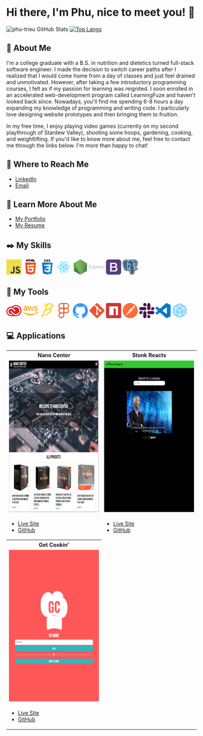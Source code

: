 # Hi there, I'm Phu, nice to meet you! 👋
![phu-trieu GitHub Stats](https://github-readme-stats.vercel.app/api?username=phu-trieu&show_icons=true&count_private=true&theme=react)
[![Top Langs](https://github-readme-stats.vercel.app/api/top-langs/?username=phu-trieu&layout=compact&theme=react)](https://github.com/anuraghazra/github-readme-stats)
<!--
**phu-trieu/phu-trieu** is a ✨ _special_ ✨ repository because its `README.md` (this file) appears on your GitHub profile.

Here are some ideas to get you started:

- 🔭 I’m currently working on ...
- 🌱 I’m currently learning ...
- 👯 I’m looking to collaborate on ...
- 🤔 I’m looking for help with ...
- 💬 Ask me about ...
- 📫 How to reach me: ...
- 😄 Pronouns: ...
- ⚡ Fun fact: ...
-->
## 👨 About Me
I'm a college graduate with a B.S. in nutrition and dietetics turned full-stack software engineer. I made the decision to switch career paths after I realized that I would come home from a day of classes and just feel drained and unmotivated. However, after taking a few introductory programming courses, I felt as if my passion for learning was reignited. I soon enrolled in an accelerated web-development program called LearningFuze and haven't looked back since. Nowadays, you'll find me spending 6-8 hours a day expanding my knowledge of programming and writing code. I particularly love designing website prototypes and then bringing them to fruition. 

In my free time, I enjoy playing video games (currently on my second playthrough of Stardew Valley), shooting some hoops, gardening, cooking, and weightlifting. If you'd like to know more about me, feel free to contact me through the links below. I'm more than happy to chat! 

## :calling: Where to Reach Me
* [LinkedIn](https://www.linkedin.com/in/phu-trieu/ "My LinkedIn Profile")
* [Email](phutrieu95@gmail.com "My Email")

## 📝 Learn More About Me
* [My Portfolio](https://phutrieu.com/ "My Portfolio")
* [My Resume](https://docs.google.com/document/d/1UH_cF-5RqsLVqUHdEefKVYWW44QeJYNg5UXOlzYnD14/edit?usp=sharing "My Resume")


## ✒️ My Skills
<div>
  <img title="JavaScript" height="40" src="https://raw.githubusercontent.com/github/explore/80688e429a7d4ef2fca1e82350fe8e3517d3494d/topics/javascript/javascript.png">
  <img title="HTML" height="40" src="https://raw.githubusercontent.com/github/explore/80688e429a7d4ef2fca1e82350fe8e3517d3494d/topics/html/html.png">
  <img title="CSS" height="40" src="https://raw.githubusercontent.com/github/explore/80688e429a7d4ef2fca1e82350fe8e3517d3494d/topics/css/css.png">
  <img title="React.js" height="40" src="https://raw.githubusercontent.com/github/explore/80688e429a7d4ef2fca1e82350fe8e3517d3494d/topics/react/react.png">
  <img title="Node.js" height="40" src="https://raw.githubusercontent.com/github/explore/80688e429a7d4ef2fca1e82350fe8e3517d3494d/topics/nodejs/nodejs.png">
  <img title="Express" height="40" src="https://raw.githubusercontent.com/github/explore/80688e429a7d4ef2fca1e82350fe8e3517d3494d/topics/express/express.png">
  <img title="Bootstrap" height="40" src="https://raw.githubusercontent.com/github/explore/80688e429a7d4ef2fca1e82350fe8e3517d3494d/topics/bootstrap/bootstrap.png">
  <img title="PostgreSQL" height="40" src="https://raw.githubusercontent.com/github/explore/80688e429a7d4ef2fca1e82350fe8e3517d3494d/topics/postgresql/postgresql.png">
</div>

## 🔨 My Tools
<div>
  <img title="Adobe Creative Cloud" height="40" src="img/adobecreativecloud.svg">
  <img title="Amazon Web Services" height="40" src="img/aws.svg">
  <img title="Babel" height="40" src="img/babel.svg">
  <img title="Figma" height="40" src="img/figma.svg">
  <img title="GitHub" height="40" src="img/github.svg">
  <img title="Git" height="40" src="img/git.svg">
  <img title="npm" height="40" src="img/npm.svg">
  <img title="Postman" height="40" src="img/postman.svg">
  <img title="Slack" height="40" src="img/slack.svg">
  <img title="Visual Studio Code" height="40" src="img/visualstudiocode.svg">
  <img title="webpack" height="40" src="img/webpack.svg">
</div>

## 💻 Applications
<!-- <div> 
  <div><b>Nano Center</b></div>
  <img height="400" src="/img/nano-center-2.png">
  <ul>
    <li><a href="https://nano-center.phutrieu.com/">Live Site</a></li>
    <li><a href="https://github.com/phu-trieu/nano-center">GitHub</a></li>
  </ul>
</div>
<div> 
  <div><b>Stonk Reacts</b></div>
  <img height="400" src="/img/stonk-reacts.png">
  <ul>
    <li><a href="https://stonkreacts.phutrieu.com/">Live Site</a></li>
    <li><a href="https://github.com/phu-trieu/stonk-reacts">GitHub</a></li>
  </ul>
</div>
<div> 
  <div><b>Get Cookin'</b></div>
  <img height="400" src="/img/get-cookin.png">
  <ul>
    <li><a href="https://get-cookin.phutrieu.com/">Live Site</a></li>
    <li><a href="https://github.com/steventran815/get-cookin-app">GitHub</a></li>
  </ul>
</div> -->

  <table>
    <tr>
      <th>Nano Center</th>
      <th>Stonk Reacts</th>
    </tr>
    <tr>
      <td><img height="400" src="/img/nano-center-2.png"></td>
      <td><img height="400" src="/img/stonk-reacts.png"></td>
    </tr>
    <tr>
      <td>
        <ul>
          <li><a href="https://nano-center.phutrieu.com/">Live Site</a></li>
          <li><a href="https://github.com/phu-trieu/nano-center">GitHub</a></li>
        </ul>
      </td>
      <td>
        <ul>
          <li><a href="https://get-cookin.phutrieu.com/">Live Site</a></li>
          <li><a href="https://github.com/steventran815/get-cookin-app">GitHub</a></li>
        </ul>
      </td>
    </tr>
    <tr>
      <th>
        Get Cookin'
      </th>
    </tr>
    <tr>
      <td><img height="400" src="/img/get-cookin.png" alt=""></td>
    </tr>
    <tr>
      <td>
        <ul>
          <li><a href="https://stonkreacts.phutrieu.com/">Live Site</a></li>
          <li><a href="https://github.com/phu-trieu/stonk-reacts">GitHub</a></li>
        </ul>
      </td>
    </tr>
  </table>
